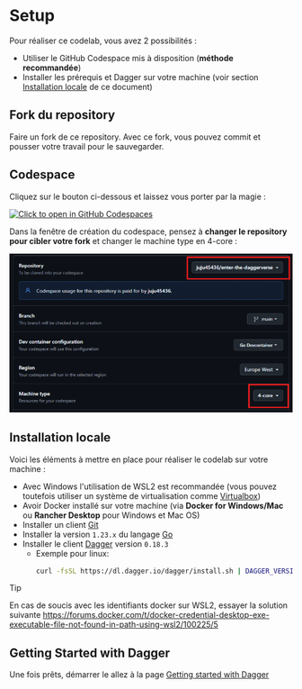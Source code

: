 # Setup

Pour réaliser ce codelab, vous avez 2 possibilités :

- Utiliser le GitHub Codespace mis à disposition (**méthode recommandée**)
- Installer les prérequis et Dagger sur votre machine (voir section [Installation locale](#installation-locale) de ce document)

## Fork du repository

Faire un fork de ce repository. Avec ce fork, vous pouvez commit et pousser votre travail pour le sauvegarder.

## Codespace

Cliquez sur le bouton ci-dessous et laissez vous porter par la magie :

[![Click to open in GitHub Codespaces](https://github.com/codespaces/badge.svg)](https://codespaces.new/jhaumont/enter-the-daggerverse)

Dans la fenêtre de création du codespace, pensez à **changer le repository pour cibler votre fork** et changer le machine type en 4-core :

![](../codespace.png)

## Installation locale

Voici les éléments à mettre en place pour réaliser le codelab sur votre machine :

- Avec Windows l'utilisation de WSL2 est recommandée (vous pouvez toutefois utiliser un système de virtualisation comme [Virtualbox](https://www.virtualbox.org))
- Avoir Docker installé sur votre machine (via **Docker for Windows/Mac** ou **Rancher Desktop** pour Windows et Mac OS)
- Installer un client [Git](https://git-scm.com/)
- Installer la version `1.23.x` du langage [Go](https://go.dev/doc/install)
- Installer le client [Dagger](https://docs.dagger.io/install/) version `0.18.3`
  - Exemple pour linux:
    ```bash
    curl -fsSL https://dl.dagger.io/dagger/install.sh | DAGGER_VERSION=0.18.3 BIN_DIR=$HOME/.local/bin sh
    ```

> [!TIP]
> En cas de soucis avec les identifiants docker sur WSL2, essayer la solution suivante https://forums.docker.com/t/docker-credential-desktop-exe-executable-file-not-found-in-path-using-wsl2/100225/5

## Getting Started with Dagger

Une fois prêts, démarrer le allez à la page [Getting started with Dagger](02-getting-started-with-Dagger.md)